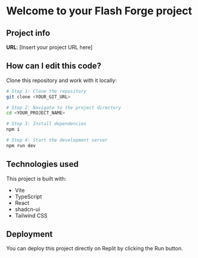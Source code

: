 # Welcome to your Flash Forge project

## Project info

**URL**: [Insert your project URL here]


## How can I edit this code?

Clone this repository and work with it locally:

```sh
# Step 1: Clone the repository
git clone <YOUR_GIT_URL>

# Step 2: Navigate to the project directory
cd <YOUR_PROJECT_NAME>

# Step 3: Install dependencies
npm i

# Step 4: Start the development server
npm run dev
```

## Technologies used

This project is built with:

- Vite
- TypeScript
- React
- shadcn-ui
- Tailwind CSS

## Deployment

You can deploy this project directly on Replit by clicking the Run button.